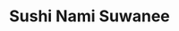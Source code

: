 ---
layout: place
title: "Sushi Nami Suwanee"
permalink: /georgia/suwanee/sushi-nami-suwanee.html
stateAbbr: GA
stateName: Georgia
cityName: Suwanee
seo:
  name: "Sushi Nami Suwanee"
  type: Restaurant
  links: null
description: "Sushi Nami Suwanee serves delicious sushi in Suwanee, Georgia. Try fresh Japanese dishes for a great dining experience. "
place_id: ChIJKSwLBw6X9YgRtwzx68ilZwY
photos:
  - name: >-
      places/ChIJKSwLBw6X9YgRtwzx68ilZwY/photos/AeeoHcKY8Qhnb-jZv9gFB64QUbUu6dFhSOQ5QYxXvuNEtVYH8x8Qhk2HKDdFpKhfo6dqMhPOgN1oYeBYAU8_zQgZz5bMsp9A4sFn4bkqpSKEsyLF3KmIBf-AUCVJbc6PjK2JHr_z_dkJ0PTIa4byN-7CaeY_nqwaHqvAyVl8GlfE_amtaekMTQETXL3Opqj_DVblvYd5cppZNaDMyuLlQOKlxW5FeAmKgdD2TUjmEAiv5rn2byGpE3FmBAXUvIv1UqrdxNx1Oge0knsBBgDQ2Pie_ddE0Cr4Ua-Dr_AEVdDntQSbnB0PjqGUxPTy0xTVUzzn16iPaKW2wu3OiE4X3iV4hiOFicrKKBuIEO8QslSFoFim46Ae6kLJZnzgBXWxifp8CHb2akLqZ9kKF2qe3fbsxhbzFHhHTzNE3DpdUWNK-qo
    widthPx: 3024
    heightPx: 4032
    authorAttributions:
      - displayName: Kaia Isbell (NorthMetroEateries)
        uri: https://maps.google.com/maps/contrib/101516378491549953161
        photoUri: >-
          https://lh3.googleusercontent.com/a-/ALV-UjXlBEpVG-KWtufaX87Y6ICsl8kVtspk0MBD_8CPpe3sRXWO8vjv=s100-p-k-no-mo
    flagContentUri: >-
      https://www.google.com/local/imagery/report/?cb_client=maps_api_places.places_api&image_key=!1e10!2sCIHM0ogKEICAgICTi9rAIg&hl=en-US
    googleMapsUri: >-
      https://www.google.com/maps/place//data=!3m4!1e2!3m2!1sCIHM0ogKEICAgICTi9rAIg!2e10!4m2!3m1!1s0x88f5970e070b2c29:0x667a5c8ebf10cb7
  - name: >-
      places/ChIJKSwLBw6X9YgRtwzx68ilZwY/photos/AeeoHcIvjqdcI4ctk1854X3CzYcMqk2r_V4xlcTotfLgN3GmazYL7dIGdURYuH8tyXlLlM6Bs8DU_pXJiqFoJnNtjmsFHF4EjWhR5UGhBNciD4k3R8PN59UeuAgqZnKop6a68G0pYhglGwWc5XdZgvjHDsxNFk7CK8AUsKB24NKOwUNIDawUc7ceWZQe5SDFSvfh_vZ08MCiMQP4e6KPq7h3ABjq-ls4CVik3xnz6bVX62Bsa61J36gpp5LxzafnMUNHDuP6IlvLmQOy3BegRgQyy8m3lFzikECpxztCamtNWv0ATlkdjiiEU_3SnX9KDQiqQAAO6ehP3sBTK5BKgifM6XprIbjz40f-BXlSMOJA-sWHE7C8qOPyRj6JM2itZg3bKQVVz2DqE3eh4jByJpZVfDhwiuUkWo95NCRO5V8XYGorwA
    widthPx: 2880
    heightPx: 2160
    authorAttributions:
      - displayName: Wei Wu
        uri: https://maps.google.com/maps/contrib/111159584657364422718
        photoUri: >-
          https://lh3.googleusercontent.com/a-/ALV-UjUkt1DdL9R8ERIgL32q7Fcx_u4X5S5OfOquADTPLv0-HxumfWXT=s100-p-k-no-mo
    flagContentUri: >-
      https://www.google.com/local/imagery/report/?cb_client=maps_api_places.places_api&image_key=!1e10!2sCIHM0ogKEICAgICB8ez0cg&hl=en-US
    googleMapsUri: >-
      https://www.google.com/maps/place//data=!3m4!1e2!3m2!1sCIHM0ogKEICAgICB8ez0cg!2e10!4m2!3m1!1s0x88f5970e070b2c29:0x667a5c8ebf10cb7
  - name: >-
      places/ChIJKSwLBw6X9YgRtwzx68ilZwY/photos/AeeoHcIson1op247XymYhly13GfYdBJ7neIMug3BFnWieoOhrWPbVizGYahDcBgFBQJqKY08MtbhvmY7EQWT5I2byHY0pABHoGD6_FE_xIGSosjJJHlV3M60vC2-JZ2LhfZTkT7n16Ts_ic934DAOTdyp2FULIIeKAOM0i3oXVTI5qerRmQ6P6xX9t6T8bBimNRucYoTTPTiFtc5rk2J5Egsl6LW-yD30nq0rAzN95vJDFqWhh5LLq4vOuZwSOl5O6QoX-yb3CMadxN62vhxAx8Pz2oeXnLz9tmr90FEqwM3R0B3BfX7FEFhDdwsIbRE4bIAdtFL0wEcpk0YSi8lfEHBvs5AO1YWCnw00ZZpWdgV_zRKGJU3YW6-4tELhNvmSt3QUWPkgu_vlF0FhQi1kWQA1lV5lZYreKegkelNY3Vs6BZZlIPB
    widthPx: 4080
    heightPx: 3072
    authorAttributions:
      - displayName: Aaron Sogoian
        uri: https://maps.google.com/maps/contrib/116402889158723803183
        photoUri: >-
          https://lh3.googleusercontent.com/a-/ALV-UjVJT1LriOrKSSKAusJgWv7_tSS_dM_hfzOOWGu0IIEnB9kCnnq8=s100-p-k-no-mo
    flagContentUri: >-
      https://www.google.com/local/imagery/report/?cb_client=maps_api_places.places_api&image_key=!1e10!2sCIHM0ogKEICAgIDd3rKa2gE&hl=en-US
    googleMapsUri: >-
      https://www.google.com/maps/place//data=!3m4!1e2!3m2!1sCIHM0ogKEICAgIDd3rKa2gE!2e10!4m2!3m1!1s0x88f5970e070b2c29:0x667a5c8ebf10cb7
  - name: >-
      places/ChIJKSwLBw6X9YgRtwzx68ilZwY/photos/AeeoHcIzATZc7UcLZcs-RC8_bkbk1qWmFEnuuJznyadcV0WnQ-mejKVCDK98n7HsLNd6RHk7o_XTkjh6UyKya0FATJqlz4n5BPyMyDjiASS67zLS0AECeWBKrzyhLf08MkuTv5N2T8W1SLag-g9_9JYvMUyrWN_MU0_7nsps-hyupavFuLwkEfQGLJo-9vUZAJXofvFM7MsQ5l8btQSGS1AH_rkgNf-4e20sahSPQ4mZxb-kzdlg6RXH83hD8YMQb08vVIymvphgv0iTofcWacbyRghjtktGdtLuDZvsyKQh0_sUmhOjyxQqpf40BIeaNiJhsIEKhlN91BB8v5EWMtundGO12hzQXeUaWP5-rFMPWbCXnk4_fgOwCPUQ-uW8JjEh7AHRiHp4Sv1Jg1Wsx85L60KR0V_WBrfMPvhN5c8Vjxs
    widthPx: 3024
    heightPx: 4032
    authorAttributions:
      - displayName: Jonathan Perkins
        uri: https://maps.google.com/maps/contrib/112154056957999525615
        photoUri: >-
          https://lh3.googleusercontent.com/a-/ALV-UjUAzIJmQxP3X351tGg6p_znRPx5Yje5lHtyWCKQnN5fW0END6NS=s100-p-k-no-mo
    flagContentUri: >-
      https://www.google.com/local/imagery/report/?cb_client=maps_api_places.places_api&image_key=!1e10!2sCIHM0ogKEICAgIDBtvXgDQ&hl=en-US
    googleMapsUri: >-
      https://www.google.com/maps/place//data=!3m4!1e2!3m2!1sCIHM0ogKEICAgIDBtvXgDQ!2e10!4m2!3m1!1s0x88f5970e070b2c29:0x667a5c8ebf10cb7
  - name: >-
      places/ChIJKSwLBw6X9YgRtwzx68ilZwY/photos/AeeoHcJX0LHgi968F_x25DSrSbLVGVoQ9JXAtUyXXABKjv2mu7ZLN5kRxPkR_q4WvgCOA8LqqJvTa2m-aJoOEX0GR438nmuXfFNiG00xvHz1sYdh92x-gghuDcnqgJEWGkCVzfUz5L-nNSH7gJQGfbvgDUHurXqVp8x_IAM4xt9n8Ae3fbEWl6c98T20Wp-j-9auB6iJZLPhmy7kosUmuXeX92LmdBnxUQF_WNBcJmjF3OqkOvaEgHuhYKNADgKMHRKpNjYKAvoCimW0pAhE0Gg8uDHXjY0PEEUcdo9OdAwHQcLVy4ZAxo6rCDOiFyOzTqKDM6-yfRfZ8UakeDL6qZ6vNZBhuDxS4JIXylS-OXlb_s7RVDiRnVvKD0x7mtyeqZI2D2J_nMX8GdNzW23FoeiqmfItL3CgSOD2BRCKedwd7CeqFKW8
    widthPx: 4000
    heightPx: 3000
    authorAttributions:
      - displayName: Jennifer G
        uri: https://maps.google.com/maps/contrib/115350589937928726562
        photoUri: >-
          https://lh3.googleusercontent.com/a-/ALV-UjXVVOt9xvVCawIf1dhkI5NGEjw7lURutbkMnux1nQX3NWNTUm8vtg=s100-p-k-no-mo
    flagContentUri: >-
      https://www.google.com/local/imagery/report/?cb_client=maps_api_places.places_api&image_key=!1e10!2sCIHM0ogKEICAgIDW_oaumgE&hl=en-US
    googleMapsUri: >-
      https://www.google.com/maps/place//data=!3m4!1e2!3m2!1sCIHM0ogKEICAgIDW_oaumgE!2e10!4m2!3m1!1s0x88f5970e070b2c29:0x667a5c8ebf10cb7
  - name: >-
      places/ChIJKSwLBw6X9YgRtwzx68ilZwY/photos/AeeoHcKaAJrH1eR7oPR-g8-LIUdUsAamF_85ZQeTN8AFyA8j3GBmwrv7bK5NHJcVEjCDl4K5fvExpf1nC7ta3uL3B5FOK9_43i4s40SYsiwF3CP93_u5tS_IFgwYJ45gdYJliUpwD0B_pC2QV6X1SJjfN2KmRvdNcdXt6xptEFZORuR0u6UC-_fZZX5gzS1l8BBnmdLWV31x18IV8te6HuAaxM4RNkJhK9-_9vS3LvDuus1FTWmtCzeckFOF1CV4PJKLhIwsUrrdeuOswsLbEQ9ZAbqAU7BzctyC_vKykuRyz6gKCzazSMzYsZD4w0memRBCWLZg3nK8LcJA5OJXMURZdbs0Q2aeqnmZ1i2usTfVIDbOcck9RRi0wi2bA4fpW8tUERvrT4NMcdVq-Asn3KWsfbWKCtPI9LDDchP72M6w2NDSEjU
    widthPx: 4032
    heightPx: 3024
    authorAttributions:
      - displayName: Naveen S
        uri: https://maps.google.com/maps/contrib/116612668337336644927
        photoUri: >-
          https://lh3.googleusercontent.com/a-/ALV-UjWugvxqn9rCiNV56sQoVPmzeq4WHd2QdEjQxXgDVkfYlnK5Ve4=s100-p-k-no-mo
    flagContentUri: >-
      https://www.google.com/local/imagery/report/?cb_client=maps_api_places.places_api&image_key=!1e10!2sCIHM0ogKEICAgIC2lr3SqwE&hl=en-US
    googleMapsUri: >-
      https://www.google.com/maps/place//data=!3m4!1e2!3m2!1sCIHM0ogKEICAgIC2lr3SqwE!2e10!4m2!3m1!1s0x88f5970e070b2c29:0x667a5c8ebf10cb7
  - name: >-
      places/ChIJKSwLBw6X9YgRtwzx68ilZwY/photos/AeeoHcJtSqhj7Y79hFo73R73lOB6XHEgJxpJOKFaeIhhA3X1kxf-kucMK7C516K3QMbiFRpGZw9_9REzyiLckP4mx-SVx2PWxkouNFjifZwOIKapJv8cQiidQ8vamBUan0dHIItow08vQsb5LdgfumJF4jmHsVyUVmX0yZS7WYwe2wn2leULffkHpMCRvb6vHeGzLdvU7LEDBj8yQ9lEKu1iKMTjUgjhZpssfHQAHAN3tNvIrLLFtpfoWkL49Ul1Ykyy0cRtoRKXThVZcVMXJghR1kAvMQ_18opCVIVe-7JR9_5zeDsQ3Tzb9EEW6xbTmIP8RLgsv85OM1Tj0KPNpEk78mCf5SUuGXaxeIolgiSLbuekL2lBWD6e6WUa0UhFbYI__MX5enz5h84EtFgbIrPmWGgQz0m06hFV-375uNYIa4XTDw
    widthPx: 4032
    heightPx: 3024
    authorAttributions:
      - displayName: Rae Lee (Raeworld)
        uri: https://maps.google.com/maps/contrib/107062783874619680982
        photoUri: >-
          https://lh3.googleusercontent.com/a-/ALV-UjXRZtpspbAmGfhqqvDIYRN1hgCsNJMYqpUJahmacn_PkgG2F97_IQ=s100-p-k-no-mo
    flagContentUri: >-
      https://www.google.com/local/imagery/report/?cb_client=maps_api_places.places_api&image_key=!1e10!2sCIHM0ogKEICAgIDm5br1Cg&hl=en-US
    googleMapsUri: >-
      https://www.google.com/maps/place//data=!3m4!1e2!3m2!1sCIHM0ogKEICAgIDm5br1Cg!2e10!4m2!3m1!1s0x88f5970e070b2c29:0x667a5c8ebf10cb7
  - name: >-
      places/ChIJKSwLBw6X9YgRtwzx68ilZwY/photos/AeeoHcIEk9Tp2AcjYparpYDHBTh1YOmWHnoorqwKXMztM2Rvo6lrvQDjr7ceXzpl5EmTFfw4sd7ZFeOMdK9KMuqedbraB_2gPFj6om_kRjQcbqBsUtWdQ1oEt-R4IXS4cF2gibvjmgxwUyYFGJFW3JnSf8fYYto7EPdfjmLhrAadKXrP1siHvS7A4do96cvDbgUxLVY26y7tJUop51ARMCjU5OtS1NDwZ3Ocqd037Zg2dbpmVlt18AWONK7lFyGlS7hVNwg4p3AoQEdMjhYeY8wxhUV6R6n1YWLIR88CaZAVh6eeExJnVSpN1r52KctcBXaZT60YbblZUzXfbfItsPXu_vf0X01pQqUb4bjuBJQyeC10CZDzrlDPeGSeDLn3GQBwQGz4i-GtkRNY6x8_LTN2UnFaXO5ZVPWSf6A8r-uxv_fYYHis
    widthPx: 4032
    heightPx: 3024
    authorAttributions:
      - displayName: Kevin S
        uri: https://maps.google.com/maps/contrib/107573776541510632535
        photoUri: >-
          https://lh3.googleusercontent.com/a-/ALV-UjW8sERpjC7fitXsE2DFUpBjaSXE7PMwHQlLsLWjQ3ZxXO6Gitoo=s100-p-k-no-mo
    flagContentUri: >-
      https://www.google.com/local/imagery/report/?cb_client=maps_api_places.places_api&image_key=!1e10!2sCIHM0ogKEICAgID1prawpAE&hl=en-US
    googleMapsUri: >-
      https://www.google.com/maps/place//data=!3m4!1e2!3m2!1sCIHM0ogKEICAgID1prawpAE!2e10!4m2!3m1!1s0x88f5970e070b2c29:0x667a5c8ebf10cb7
  - name: >-
      places/ChIJKSwLBw6X9YgRtwzx68ilZwY/photos/AeeoHcL9tWS-I0hRWP6jGmkdGMxlswA_AWFEtqorpeYQ0CTirHopbXWKGW7oEG8DdmhtJ7a3BxZZxF6qrNlE6IgBlN4dr0gyJOKkyMMignEhGEw9nTqMMsmbS94zaChfquy8DWGjfVYIYQXARNC64yiQKMGhE4aC47aa4lkXadw5sayc7CStD4NhvcFXTHPFf3HBhV5wLCQ6ve36z0PI5Pev6KAzPB0HIpJwaw-uEelfM_l1rbvEvcExFO6C9IUOvo3T2WpZm7rNs-9eAbtTkFkbrN9mJT-5-ITLaiDA5IDnkxznyBaJK9QzItTnynORtshTHdq7T3IGLHLX1uIeS37Enwhe0HBNVlvuxu7oGw2xKuE3FEtyoagHQofHoFCokA5UAb_rLdNM06-vS_U3q4_lclDkgq5-LZe8yFZEcbA2mtOH_27o
    widthPx: 2880
    heightPx: 2160
    authorAttributions:
      - displayName: Wei Wu
        uri: https://maps.google.com/maps/contrib/111159584657364422718
        photoUri: >-
          https://lh3.googleusercontent.com/a-/ALV-UjUkt1DdL9R8ERIgL32q7Fcx_u4X5S5OfOquADTPLv0-HxumfWXT=s100-p-k-no-mo
    flagContentUri: >-
      https://www.google.com/local/imagery/report/?cb_client=maps_api_places.places_api&image_key=!1e10!2sCIHM0ogKEICAgICB8ez0sgE&hl=en-US
    googleMapsUri: >-
      https://www.google.com/maps/place//data=!3m4!1e2!3m2!1sCIHM0ogKEICAgICB8ez0sgE!2e10!4m2!3m1!1s0x88f5970e070b2c29:0x667a5c8ebf10cb7
  - name: >-
      places/ChIJKSwLBw6X9YgRtwzx68ilZwY/photos/AeeoHcJUSioOy3HR0s2XF5vioZrdx_sRCMCvjcKAWGiOmb8LED8wqDbyr1y2r6DmorUhhEKi_-KyLDz1ArxBGw5T1YoM2Ig3n_o6-WFNqGdD0onO8V6kavLSqv3Dm_pExZla9wNssp5bePYvrS3B4_SmzfMkt2BXAG39CDETuxHfQlo4GkrvkwBBcSEuLpfMonzbTFL8ToSGBZEgTW9ntNUpuKlcvyTvnfVDxMj6Jav4LdZG7UV6qjA3xBw3uYs3D7mm2LjKCM-6dgsPMSIx4wRP0LIYhKg7byY5-tpgnJ0EYwtlmAtYJWcFOFoaltPIA-Ge1wzUjT9g67VfrtQ3yLnVkj4ikKaExrx87oVVBZn13XHOxhafRS0yYEEfta0zD0DxToJxiqjC_BbfQcF1kRXpLoVrFB_0k1tjtP0yyvp4nFmvtxaW
    widthPx: 3024
    heightPx: 4032
    authorAttributions:
      - displayName: Matilah W (Tilah)
        uri: https://maps.google.com/maps/contrib/118025559850146968168
        photoUri: >-
          https://lh3.googleusercontent.com/a-/ALV-UjV_KNN-Gu45KSq-kc8Omg8JYv3AjcdU8V0AxfzsoUm4qjGx_Pesuw=s100-p-k-no-mo
    flagContentUri: >-
      https://www.google.com/local/imagery/report/?cb_client=maps_api_places.places_api&image_key=!1e10!2sCIHM0ogKEICAgIDxreKX8gE&hl=en-US
    googleMapsUri: >-
      https://www.google.com/maps/place//data=!3m4!1e2!3m2!1sCIHM0ogKEICAgIDxreKX8gE!2e10!4m2!3m1!1s0x88f5970e070b2c29:0x667a5c8ebf10cb7
address: 4369 Suwanee Dam Rd Suite 101, Suwanee, GA 30024, USA
street: 4369 Suwanee Dam Rd Suite 101
city: Suwanee
state: GA
zip: '30024'
country: USA
neighborhood: null
latitude: '34.065432'
longitude: '-84.075454'
accessibility_options:
  wheelchairAccessibleParking: true
  wheelchairAccessibleEntrance: true
  wheelchairAccessibleRestroom: true
  wheelchairAccessibleSeating: true
business_status: OPERATIONAL
name: Sushi Nami Suwanee
google_maps_links:
  directionsUri: >-
    https://www.google.com/maps/dir//''/data=!4m7!4m6!1m1!4e2!1m2!1m1!1s0x88f5970e070b2c29:0x667a5c8ebf10cb7!3e0
  placeUri: https://maps.google.com/?cid=461519769199250615
  writeAReviewUri: >-
    https://www.google.com/maps/place//data=!4m3!3m2!1s0x88f5970e070b2c29:0x667a5c8ebf10cb7!12e1
  reviewsUri: >-
    https://www.google.com/maps/place//data=!4m4!3m3!1s0x88f5970e070b2c29:0x667a5c8ebf10cb7!9m1!1b1
  photosUri: >-
    https://www.google.com/maps/place//data=!4m3!3m2!1s0x88f5970e070b2c29:0x667a5c8ebf10cb7!10e5
primary_type: Sushi Restaurant
opening_hours:
  regular: null
  current: null
secondary_opening_hours:
  regular:
    weekdayDescriptions: null
    type: null
  current:
    weekdayDescriptions: null
    type: null
phone: null
price_level: null
price_range: null
rating: null
rating_count: 0
website: null
reviews: null
parking_options: null
payment_options: null
allow_dogs: null
curbside_pickup: null
delivery: null
dine_in: null
good_for_children: null
good_for_groups: null
good_for_sports: null
live_music: null
menu_for_children: null
outdoor_seating: null
reservable: null
restroom: null
serves_beer: null
serves_breakfast: null
serves_brunch: null
serves_cocktails: null
serves_coffee: null
serves_dinner: null
serves_dessert: null
serves_lunch: null
serves_vegetarian_food: null
serves_wine: null
takeout: null
update_category: essentials
summary: null

---